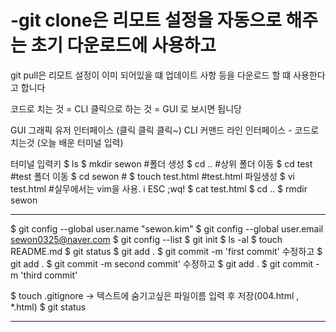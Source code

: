 # -git clone은 리모트 설정을 자동으로 해주는 초기 다운로드에 사용하고
git pull은 리모트 설정이 이미 되어있을 떄 
업데이트 사항 등을 다운로드 할 떄 사용한다고 합니다

코드로 치는 것 = CLI
클릭으로 하는 것 = GUI
로 보시면 됩니당


GUI 그래픽 유저 인터페이스 (클릭 클릭 클릭~)
CLI 커맨드 라인 인터페이스 - 코드로 치는것 (오늘 배운 터미널 입력)


터미널 입력키
$ ls
$ mkdir sewon		#폴더 생성
$ cd ..			#상위 폴더 이동
$ cd test 		#test 폴더 이동
$ cd sewon		# 
$ touch test.html  		#test.html 파일생성
$ vi test.html		#실무에서는 vim을 사용.
i
ESC
;wq!
$ cat test.html
$ cd ..
$ rmdir sewon

-----

$ git config --global user.name "sewon.kim"
$ git config --global user.email sewon0325@naver.com
$ git config --list
$ git init
$ ls -al
$ touch README.md
$ git status
$ git add .
$ git commit -m 'first commit'
수정하고
$ git add .
$ git commit -m second commit'
수정하고
$ git add .
$ git commit -m 'third commit'

$ touch .gitignore
-> 텍스트에 숨기고싶은 파일이름 입력 후 저장(004.html , *.html)
$ git status

----
